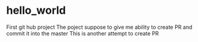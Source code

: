 # hello_world
First git hub project
The poject suppose to give me ability to create PR and commit it into the master
This is another attempt to create PR
